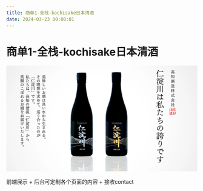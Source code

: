 ```yaml
---
title: 商单1-全栈-kochisake日本清酒
date: 2024-03-23 00:00:01
---
```


# 商单1-全栈-kochisake日本清酒

![alt text](attachments/商单1-全栈-kochisake日本清酒/image.png)

前端展示 + 后台可定制各个页面的内容 + 接收contact